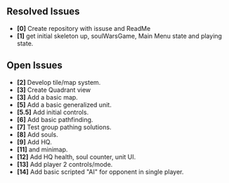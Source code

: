 ## Resolved Issues ##

- **[0]** Create repository with issuse and ReadMe
- **[1]** get initial skeleton up, soulWarsGame, Main Menu state and playing state.
## Open Issues ##



- **[2]** Develop tile/map system.
- **[3]** Create Quadrant view
- **[3]**  Add a basic map.
- **[5]** Add a basic generalized unit. 
- **[5.5]** Add initial controls.
- **[6]**   Add basic pathfinding.
- **[7]**  Test group pathing solutions.
- **[8]**  Add souls.
- **[9]**  Add HQ.
- **[11]**  and minimap.
- **[12]** Add HQ health, soul counter, unit UI.
- **[13]** Add player 2 controls/mode.
- **[14]** Add basic scripted "AI" for opponent in single player.